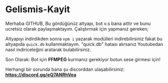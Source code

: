 # Gelismis-Kayit

Merhaba GITHUB,
Bu gördüğünüz altyapı, bot v.s bana aittir ve bunu ucretsiz olarak paylaşmaktayım. Çalıştırmak için yapmanız gereken;

Altyapıyı indirdikden sonra `npm i` yazarak modülleri indirebilirsiniz fakat bu altyapıda `quick.db` kullanmaktayım.
"quick.db" hatası alırsanız Youtubedan nasıl indiriceleğini aratarak bulabilirsiniz.

Son Olarak: Bot için **FFMPEG** kurmanız gerekiyor botun sese girmesi için!

Herhangi bir sorunda bana şu discorddan ulaşabilirsiniz: **https://discord.gg/eQ7ANRhVea**
